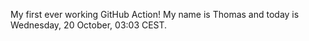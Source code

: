 My first ever working GitHub Action!
My name is Thomas and today is Wednesday, 20 October, 03:03 CEST. 
